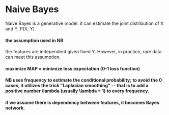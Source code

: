 # Naive Bayes

Naive Bayes is a generative model. it can estimate the joint distribution of X and Y, P(X, Y).

#### the assumption used in NB
the features are independent given fixed Y. However, in practice, rare data can meet this assumption.

#### maximize MAP = minimize loss expectation (0-1 loss function)

#### NB uses frequency to estimate the conditional probability; to avoid the 0 cases, it utilizes the trick "Laplacian smoothing" -- that is to add a positive number \lambda (usually \lambda = 1) to every frequency.

#### if we assume there is dependency between features, it becomes Bayes network.



